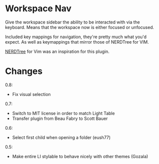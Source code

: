 Workspace Nav
=============

Give the workspace sidebar the ability to be interacted with via the keyboard. Means that the workspace now is either focused or unfocused.

Included key mappings for navigation, they're pretty much what you'd expect. As well as keymappings that mirror those of NERDTree for VIM.

[NERDTree](https://github.com/scrooloose/nerdtree) for Vim was an inspiration for this plugin.

Changes
=======

0.8:
 - Fix visual selection

0.7:
 - Switch to MIT license in order to match Light Table
 - Transfer plugin from Beau Fabry to Scott Bauer

0.6:
 - Select first child when opening a folder (eush77)

0.5:
 - Make entire LI stylable to behave nicely with other themes (Gozala)
